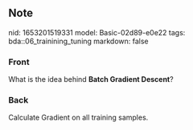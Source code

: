 ## Note
nid: 1653201519331
model: Basic-02d89-e0e22
tags: bda::06_trainining_tuning
markdown: false

### Front
What is the idea behind <b>Batch Gradient Descent</b>?

### Back
Calculate Gradient on all training samples.
